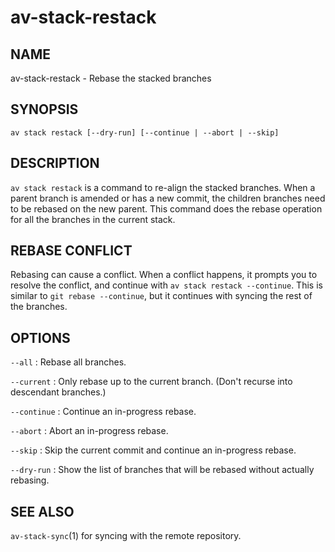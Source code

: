 # av-stack-restack

## NAME

av-stack-restack - Rebase the stacked branches

## SYNOPSIS

```synopsis
av stack restack [--dry-run] [--continue | --abort | --skip]
```

## DESCRIPTION

`av stack restack` is a command to re-align the stacked branches. When a parent
branch is amended or has a new commit, the children branches need to be rebased
on the new parent. This command does the rebase operation for all the branches
in the current stack.

## REBASE CONFLICT

Rebasing can cause a conflict. When a conflict happens, it prompts you to
resolve the conflict, and continue with `av stack restack --continue`. This is
similar to `git rebase --continue`, but it continues with syncing the rest of
the branches.

## OPTIONS

`--all`
: Rebase all branches.

`--current`
: Only rebase up to the current branch. (Don't recurse into descendant
  branches.)

`--continue`
: Continue an in-progress rebase.

`--abort`
: Abort an in-progress rebase.

`--skip`
: Skip the current commit and continue an in-progress rebase.

`--dry-run`
: Show the list of branches that will be rebased without actually rebasing.

## SEE ALSO

`av-stack-sync`(1) for syncing with the remote repository.
